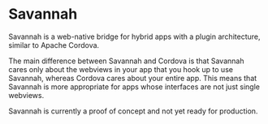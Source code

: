 Savannah
===================

Savannah is a web-native bridge for hybrid apps with a plugin architecture, similar to Apache Cordova.

The main difference between Savannah and Cordova is that Savannah cares only about the webviews in your app that you hook up to use Savannah, whereas Cordova cares about your entire app. This means that Savannah is more appropriate for apps whose interfaces are not just single webviews.

Savannah is currently a proof of concept and not yet ready for production.